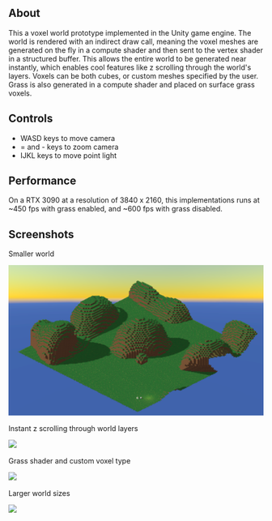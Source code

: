## About

This a voxel world prototype implemented in the Unity game engine. The world is rendered with an indirect draw call, meaning the voxel meshes are generated on the fly in a compute shader and then sent to the vertex shader in a structured buffer. This allows the entire world to be generated near instantly, which enables cool features like z scrolling through the world's layers. Voxels can be both cubes, or custom meshes specified by the user. Grass is also generated in a compute shader and placed on surface grass voxels.

## Controls

- WASD keys to move camera
- = and - keys to zoom camera
- IJKL keys to move point light

## Performance

On a RTX 3090 at a resolution of 3840 x 2160, this implementations runs at ~450 fps with grass enabled, and ~600 fps with grass disabled.

## Screenshots

<p>Smaller world</p>
<img src="./Screenshots/world_small.png" >

<p>Instant z scrolling through world layers</p>
<img src="./Screenshots/scroll.gif" >

<p>Grass shader and custom voxel type</p>
<img src="./Screenshots/grass.gif" >

<p>Larger world sizes</p>
<img src="./Screenshots/world_large.png" >